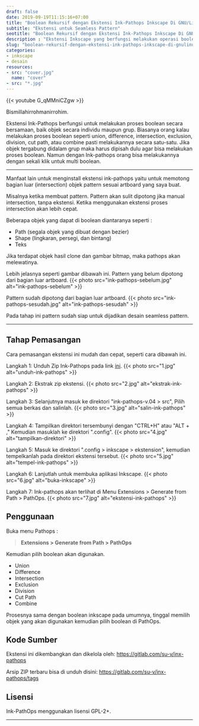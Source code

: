 ```yaml
---
draft: false
date: 2019-09-19T11:15:16+07:00
title: "Boolean Rekursif dengan Ekstensi Ink-Pathops Inkscape Di GNU/Linux"
subtitle: "Ekstensi untuk Seamless Pattern"
seotitle: "Boolean Rekursif dengan Ekstensi Ink-Pathops Inkscape Di GNU/Linux"
description : "Ekstensi Inkscape yang berfungsi melakukan operasi boolean seperti union, difference, intersection, exclusion, division, cut path, dan combine secara rekursif dalam waktu yang bersamaan. Ink-pathops juga bisa melakukan proses boolean dalam grup objek."
slug: "boolean-rekursif-dengan-ekstensi-ink-pathops-inkscape-di-gnulinux"
categories:
- inkscape
- desain
resources:
- src: "cover.jpg"
  name: "cover"
- src: "*.jpg"
---
```


<div>{{< youtube G_qMMniCZgw >}}</div>

Bismillahirrohmanirrohim.

Ekstensi Ink-Pathops berfungsi untuk melakukan proses boolean secara bersamaan, baik objek secara individu maupun grup. Biasanya orang kalau melakukan proses boolean seperti union, difference, intersection, exclusion, division, cut path, atau combine pasti melakukannya secara satu-satu. Jika objek tergabung didalam grup maka harus dipisah dulu agar bisa melakukan proses boolean. Namun dengan Ink-pathops orang bisa melakukannya dengan sekali klik untuk multi boolean.

***

Manfaat lain untuk menginstall ekstensi ink-pathops yaitu untuk memotong bagian luar (intersection) objek pattern sesuai artboard yang saya buat.

Misalnya ketika membuat pattern. Pattern akan sulit dipotong jika manual intersection, tanpa ekstensi. Ketika menggunakan ekstensi proses intersection akan lebih cepat.

Beberapa objek yang dapat di boolean diantaranya seperti :

- Path (segala objek yang dibuat dengan bezier)
- Shape (lingkaran, persegi, dan bintang)
- Teks

Jika terdapat objek hasil clone dan gambar bitmap, maka pathops akan melewatinya.

Lebih jelasnya seperti gambar dibawah ini. Pattern yang belum dipotong dari bagian luar artboard.
{{< photo src="ink-pathops-sebelum.jpg" alt="ink-pathops-sebelum" >}}

Pattern sudah dipotong dari bagian luar artboard.
{{< photo src="ink-pathops-sesudah.jpg" alt="ink-pathops-sesudah" >}}

Pada tahap ini pattern sudah siap untuk dijadikan desain seamless pattern.

***

## Tahap Pemasangan

Cara pemasangan ekstensi ini mudah dan cepat, seperti cara dibawah ini.

Langkah 1: Unduh Zip Ink-Pathops pada link [ini].
{{< photo src="1.jpg" alt="unduh-ink-pathops" >}}

Langkah 2: Ekstrak zip ekstensi.
{{< photo src="2.jpg" alt="ekstrak-ink-pathops" >}}

Langkah 3: Selanjutnya masuk ke direktori "ink-pathops-v.04 > src", Pilih semua berkas dan salinlah.
{{< photo src="3.jpg" alt="salin-ink-pathops" >}}

Langkah 4: Tampilkan direktori tersembunyi dengan "CTRL+H" atau "ALT + ," Kemudian masuklah ke direktori ".config".
{{< photo src="4.jpg" alt="tampilkan-direktori" >}}

Langkah 5: Masuk ke direktori ".config > inkscape > ekstension", kemudian tempelkanlah pada direktori ekstensi tersebut.
{{< photo src="5.jpg" alt="tempel-ink-pathops" >}}

Langkah 6: Lanjutlah untuk membuka aplikasi Inkscape.
{{< photo src="6.jpg" alt="buka-inkscape" >}}

Langkah 7: Ink-pathops akan terlihat di Menu Extensions > Generate from Path > PathOps.
{{< photo src="7.jpg" alt="ekstensi-ink-pathops" >}}

## Penggunaan

Buka menu Pathops :

> **Extensions > Generate from Path > PathOps**

Kemudian pilih boolean akan digunakan.

- Union
- Difference
- Intersection
- Exclusion
- Division
- Cut Path
- Combine

Prosesnya sama dengan boolean inkscape pada umumnya, tinggal memilih objek yang akan digunakan kemudian pilih boolean di PathOps.

## Kode Sumber

Ekstensi ini dikembangkan dan dikelola oleh:
https://gitlab.com/su-v/inx-pathops

Arsip ZIP terbaru bisa di unduh disini: 
https://gitlab.com/su-v/inx-pathops/tags

## Lisensi

Ink-PathOps menggunakan lisensi GPL-2+.

***

[ini]:https://gitlab.com/su-v/inx-pathops/tags
